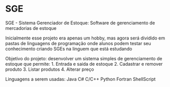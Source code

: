 # SGE
SGE - Sistema Gerenciador de Estoque: Software de gerenciamento de mercadorias de estoque

Inicialmente esse projeto era apenas um hobby, mas agora será dividido em pastas de linguagens de programação onde alunos podem testar seu conhecimento criando SGEs na linguem que está estudando

Objetivo do projeto: desenvolver um sistema simples de gerenciamento de estoque que permite:
    1. Entrada e saida de estoque
    2. Cadastrar e remover produto
    3. Listar produtos
    4. Alterar preço

Linguagens a serem usadas:
    Java
    C#
    C/C++
    Python
    Fortran
    ShellScript